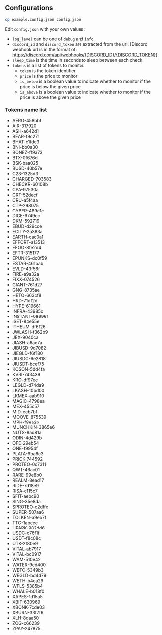 ## Configurations

```sh
cp example.config.json config.json
```

Edit `config.json` with your own values :

- `log_level` can be one of `debug` and `info`.
- `discord_id` and `discord_token` are extracted from the url. [Discord webhook url is in the format of: https://discord.com/api/webhooks/{DISCORD_ID}/{DISCORD_TOKEN}]
- `sleep_time` is the time in seconds to sleep between each check.
- `tokens` is a list of tokens to monitor.
  - `token` is the token identifier
  - `price` is the price to monitor
  - `is_below` is a boolean value to indicate whether to monitor if the price is below the given price
  - `is_above` is a boolean value to indicate whether to monitor if the price is above the given price.

### Tokens name list

- AERO-458bbf
- AIR-317920
- ASH-a642d1
- BEAR-f9c271
- BHAT-c1fde3
- BNI-bb0a30
- BONEZ-ff9a73
- BTX-0f676d
- BSK-baa025
- BUSD-40b57e
- C23-1325d3
- CHARGED-703583
- CHECKR-60108b
- CPA-97530a
- CRT-52decf
- CRU-a5f4aa
- CTP-298075
- CYBER-489c1c
- DICE-9749cc
- DKM-592719
- EBUD-d29cce
- ECITY-2a383a
- EARTH-cac0a1
- EFFORT-a13513
- EFOO-8fe2d4
- EFTR-315177
- EPUNKS-dc0f59
- ESTAR-461bab
- EVLD-43f56f
- FIRE-a9a32a
- FIXX-074526
- GIANT-761d27
- GNG-8735ae
- HETO-663cf8
- HRD-71df2d
- HYPE-619661
- INFRA-43985c
- INSTANT-086961
- ISET-84e55e
- ITHEUM-df6f26
- JWLASH-f362b9
- JEX-9040ca
- JIASH-a6ae7a
- JIBUSD-9d7082
- JIEGLD-f6f180
- JIUSDC-6e2818
- JIUSDT-bcef75
- KOSON-5dd4fa
- KVRI-743439
- KRO-df97ec
- LEGLD-d74da9
- LKASH-10bd00
- LKMEX-aab910
- MAGIC-4798ea
- MEX-455c57
- MID-ecb7bf
- MOOVE-875539
- MPH-f8ea2b
- MUNCHKIN-3865e6
- NUTS-8ad81a
- ODIN-4d429b
- OFE-29eb54
- ONE-f9954f
- PLATA-9ba6c3
- PRICK-744592
- PROTEO-0c7311
- QWT-46ac01
- RARE-99e8b0
- REALM-8ead17
- RIDE-7d18e9
- RISA-c115c7
- SFIT-aebc90
- SING-35e8da
- SPROTEO-c2dffe
- SUPER-507aa6
- TOLKEN-a9eb7f
- TTG-1abcec
- UPARK-982dd6
- USDC-c76f1f
- USDT-f8c08c
- UTK-2f80e9
- VITAL-ab7917
- VITAL-bc0917
- WAM-510e42
- WATER-9ed400
- WBTC-5349b3
- WEGLD-bd4d79
- WETH-b4ca29
- WFLS-5385b4
- WHALE-b018f0
- XAPES-1d15a5
- XBIT-630969
- XBONK-7cde03
- XBURN-33f7f6
- XLH-8daa50
- ZOG-c66239
- ZPAY-247875
